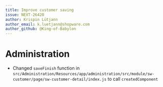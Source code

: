 ```yaml
---
title: Improve customer saving
issue: NEXT-26420
author: Krispin Lütjann
author_email: k.luetjann@shopware.com
author_github: @King-of-Babylon
---
```


# Administration
* Changed `saveFinish` function in `src/Administration/Resources/app/administration/src/module/sw-customer/page/sw-customer-detail/index.js` to call `createdComponent`
